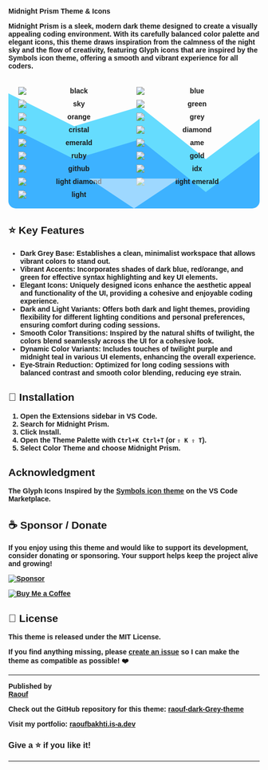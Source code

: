 <style>
    body {
        font-family: 'Ubuntu', sans-serif;
        font-weight: 600;
    }
    .triangle {
        position: absolute;
        bottom: 0;
        left: 50%;
        transform: translateX(-50%);
        width: 0;
        height: 0;
        border-left: 90px solid transparent;
        border-right: 90px solid transparent;
        border-top: 60px solid rgba(255, 255, 255, 0.5);
        z-index: 1;
    }
</style>

**Midnight Prism Theme & Icons**

**Midnight Prism** is a sleek, modern dark theme designed to create a visually appealing coding environment. With its carefully balanced color palette and elegant icons, this theme draws inspiration from the calmness of the night sky and the flow of creativity, featuring Glyph icons that are inspired by the Symbols icon theme, offering a smooth and vibrant experience for all coders.

<div align="center" style="display: grid; grid-template-columns: repeat(2, 1fr); gap: 10px; padding: 20px; position: relative; background: url('data:image/svg+xml,%3Csvg xmlns%3D%22http://www.w3.org/2000/svg%22 viewBox%3D%220 0 800 400%22%3E%3Cpath fill%3D%22%2300c6ff%22 fill-opacity%3D%220.6%22 d%3D%22M0 50L200 150L400 90L600 250L800 100V400H0z%22/%3E%3Cpath fill%3D%22%230072ff%22 fill-opacity%3D%220.4%22 d%3D%22M0 150L200 250L400 190L600 350L800 200V400H0z%22/%3E%3C/svg%3E'); background-size: cover; border-radius: 15px;">
  <div class="triangle"></div>
  <img alt="black" src="https://i.imgur.com/p0GC23G.png" />
  <img alt="blue" src="https://imgur.com/jt702IH.png" />
  <img alt="sky" src="https://i.imgur.com/4QrNZ1N.png" />
  <img alt="green" src="https://imgur.com/z24Uh7p.png" />
  <img alt="orange" src="https://imgur.com/hajDWIr.png" />
  <img alt="grey" src="https://imgur.com/gNBcD7i.png" />
  <img alt="cristal" src="https://imgur.com/ZqCLYSB.png" />
  <img alt="diamond" src="https://i.imgur.com/NH3MPVv.png" />
  <img alt="emerald" src="https://i.imgur.com/U8vPDdD.png" />
  <img alt="ame" src="https://i.imgur.com/VWAMrIA.png" />
  <img alt="ruby" src="https://i.imgur.com/bpVtg1d.png" />
  <img alt="gold" src="https://imgur.com/LqvEnU5.png" />
  <img alt="github" src="https://imgur.com/0pHHeWv.png" />
  <img alt="idx" src="https://imgur.com/45rajcx.png" />
  <img alt="light diamond" src="https://imgur.com/q8JLIhC.png" />
  <img alt="light emerald" src="https://imgur.com/og0UbUd.png" />
  <img alt="light" src="https://imgur.com/1lmFFu5.png" />
</div>

## ⭐ Key Features

- **Dark Grey Base**: Establishes a clean, minimalist workspace that allows vibrant colors to stand out.
- **Vibrant Accents**: Incorporates shades of **dark blue**, **red/orange**, and **green** for effective syntax highlighting and key UI elements.
- **Elegant Icons**: Uniquely designed icons enhance the aesthetic appeal and functionality of the UI, providing a cohesive and enjoyable coding experience.
- **Dark and Light Variants**: Offers both dark and light themes, providing flexibility for different lighting conditions and personal preferences, ensuring comfort during coding sessions.
- **Smooth Color Transitions**: Inspired by the natural shifts of twilight, the colors blend seamlessly across the UI for a cohesive look.
- **Dynamic Color Variants**: Includes touches of **twilight purple** and **midnight teal** in various UI elements, enhancing the overall experience.
- **Eye-Strain Reduction**: Optimized for long coding sessions with balanced contrast and smooth color blending, reducing eye strain.

## 🚀 Installation

1. Open the Extensions sidebar in VS Code.
2. Search for **Midnight Prism**.
3. Click **Install**.
4. Open the Theme Palette with `Ctrl+K Ctrl+T` (or `⇧ K ⇧ T`).
5. Select **Color Theme** and choose **Midnight Prism**.

## Acknowledgment

The Glyph Icons Inspired by the [Symbols icon theme](https://marketplace.visualstudio.com/items?itemName=miguelsolorio.symbols) on the VS Code Marketplace.

## ☕ Sponsor / Donate

If you enjoy using this theme and would like to support its development, consider donating or sponsoring. Your support helps keep the project alive and growing!

[![Sponsor](https://img.shields.io/badge/Sponsor-%E2%9D%A4-red?style=for-the-badge)](https://github.com/sponsors/Raoufbaa)

[![Buy Me a Coffee](https://img.shields.io/badge/Buy%20Me%20a%20Coffee-%F0%9F%98%95-orange?style=for-the-badge)](https://www.buymeacoffee.com/raoufbaa)

## 📄 License

This theme is released under the MIT License.

If you find anything missing, please [create an issue](https://github.com/Raoufbaa/raouf-dark-Grey-theme/issues) so I can make the theme as compatible as possible! ❤️

---

**Published by**  
[Raouf](https://github.com/Raoufbaa)

**Check out the GitHub repository** for this theme: [raouf-dark-Grey-theme](https://github.com/Raoufbaa/raouf-dark-Grey-theme)

**Visit my portfolio**: [raoufbakhti.is-a.dev](https://raoufbakhti.is-a.dev/)

### Give a ⭐ if you like it!

---
